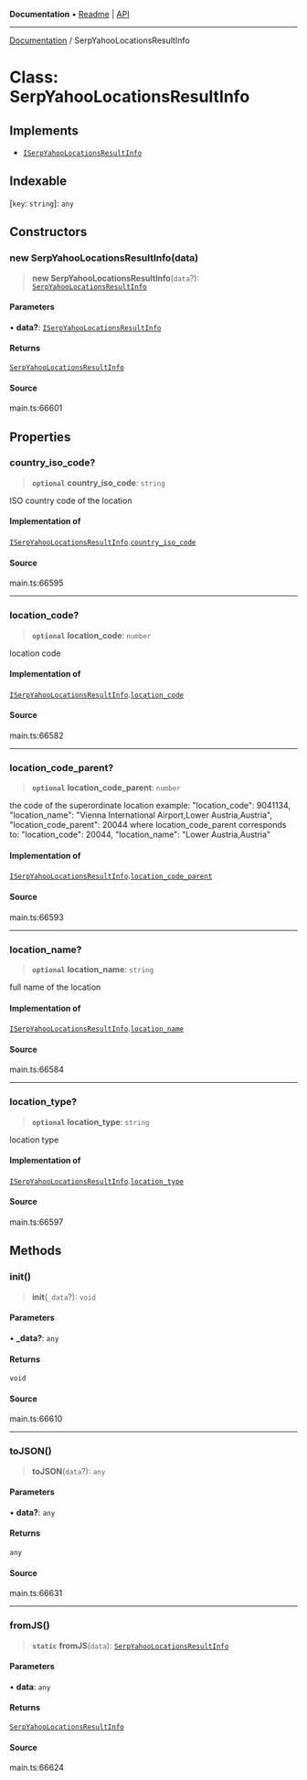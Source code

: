**Documentation** • [Readme](../README.md) \| [API](../globals.md)

***

[Documentation](../README.md) / SerpYahooLocationsResultInfo

# Class: SerpYahooLocationsResultInfo

## Implements

- [`ISerpYahooLocationsResultInfo`](../interfaces/ISerpYahooLocationsResultInfo.md)

## Indexable

 \[`key`: `string`\]: `any`

## Constructors

### new SerpYahooLocationsResultInfo(data)

> **new SerpYahooLocationsResultInfo**(`data`?): [`SerpYahooLocationsResultInfo`](SerpYahooLocationsResultInfo.md)

#### Parameters

• **data?**: [`ISerpYahooLocationsResultInfo`](../interfaces/ISerpYahooLocationsResultInfo.md)

#### Returns

[`SerpYahooLocationsResultInfo`](SerpYahooLocationsResultInfo.md)

#### Source

main.ts:66601

## Properties

### country\_iso\_code?

> **`optional`** **country\_iso\_code**: `string`

ISO country code of the location

#### Implementation of

[`ISerpYahooLocationsResultInfo`](../interfaces/ISerpYahooLocationsResultInfo.md).[`country_iso_code`](../interfaces/ISerpYahooLocationsResultInfo.md#country_iso_code)

#### Source

main.ts:66595

***

### location\_code?

> **`optional`** **location\_code**: `number`

location code

#### Implementation of

[`ISerpYahooLocationsResultInfo`](../interfaces/ISerpYahooLocationsResultInfo.md).[`location_code`](../interfaces/ISerpYahooLocationsResultInfo.md#location_code)

#### Source

main.ts:66582

***

### location\_code\_parent?

> **`optional`** **location\_code\_parent**: `number`

the code of the superordinate location
example:
"location_code": 9041134,
"location_name": "Vienna International Airport,Lower Austria,Austria",
"location_code_parent": 20044
where location_code_parent corresponds to:
"location_code": 20044,
"location_name": "Lower Austria,Austria"

#### Implementation of

[`ISerpYahooLocationsResultInfo`](../interfaces/ISerpYahooLocationsResultInfo.md).[`location_code_parent`](../interfaces/ISerpYahooLocationsResultInfo.md#location_code_parent)

#### Source

main.ts:66593

***

### location\_name?

> **`optional`** **location\_name**: `string`

full name of the location

#### Implementation of

[`ISerpYahooLocationsResultInfo`](../interfaces/ISerpYahooLocationsResultInfo.md).[`location_name`](../interfaces/ISerpYahooLocationsResultInfo.md#location_name)

#### Source

main.ts:66584

***

### location\_type?

> **`optional`** **location\_type**: `string`

location type

#### Implementation of

[`ISerpYahooLocationsResultInfo`](../interfaces/ISerpYahooLocationsResultInfo.md).[`location_type`](../interfaces/ISerpYahooLocationsResultInfo.md#location_type)

#### Source

main.ts:66597

## Methods

### init()

> **init**(`_data`?): `void`

#### Parameters

• **\_data?**: `any`

#### Returns

`void`

#### Source

main.ts:66610

***

### toJSON()

> **toJSON**(`data`?): `any`

#### Parameters

• **data?**: `any`

#### Returns

`any`

#### Source

main.ts:66631

***

### fromJS()

> **`static`** **fromJS**(`data`): [`SerpYahooLocationsResultInfo`](SerpYahooLocationsResultInfo.md)

#### Parameters

• **data**: `any`

#### Returns

[`SerpYahooLocationsResultInfo`](SerpYahooLocationsResultInfo.md)

#### Source

main.ts:66624
